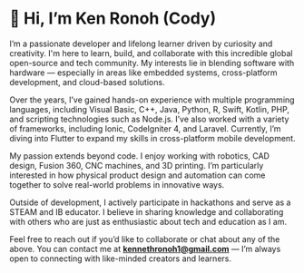 # 👋 Hi, I’m Ken Ronoh (Cody)

I’m a passionate developer and lifelong learner driven by curiosity and creativity. I'm here to learn, build, and collaborate with this incredible global open-source and tech community. My interests lie in blending software with hardware — especially in areas like embedded systems, cross-platform development, and cloud-based solutions.

Over the years, I’ve gained hands-on experience with multiple programming languages, including Visual Basic, C++, Java, Python, R, Swift, Kotlin, PHP, and scripting technologies such as Node.js. I’ve also worked with a variety of frameworks, including Ionic, CodeIgniter 4, and Laravel. Currently, I’m diving into Flutter to expand my skills in cross-platform mobile development.

My passion extends beyond code. I enjoy working with robotics, CAD design, Fusion 360, CNC machines, and 3D printing. I’m particularly interested in how physical product design and automation can come together to solve real-world problems in innovative ways.

Outside of development, I actively participate in hackathons and serve as a STEAM and IB educator. I believe in sharing knowledge and collaborating with others who are just as enthusiastic about tech and education as I am.

Feel free to reach out if you’d like to collaborate or chat about any of the above. You can contact me at **kennethronoh1@gmail.com** — I’m always open to connecting with like-minded creators and learners.

<!---
Kenny254/Kenny254 is a ✨ special ✨ repository because its `README.md` appears on your GitHub profile.
You can click the Preview link to check it out.
--->
